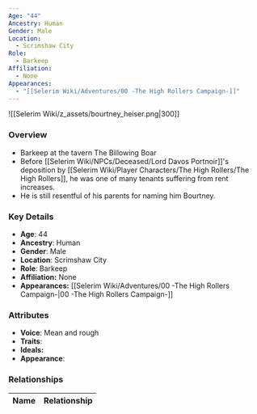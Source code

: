 ```yaml
---
Age: "44"
Ancestry: Human
Gender: Male
Location:
  - Scrimshaw City
Role:
  - Barkeep
Affiliation:
  - None
Appearances:
  - "[[Selerim Wiki/Adventures/00 -The High Rollers Campaign-]]"
---
```


![[Selerim Wiki/z_assets/bourtney_heiser.png|300]]

### Overview
- Barkeep at the tavern The Billowing Boar
- Before [[Selerim Wiki/NPCs/Deceased/Lord Davos Portnoir]]'s deposition by [[Selerim Wiki/Player Characters/The High Rollers/The High Rollers]], he was one of many tenants suffering from rent increases.
- He is still resentful of his parents for naming him Bourtney.

### Key Details
- **Age**: 44
- **Ancestry**: Human
- **Gender**: Male
- **Location**: Scrimshaw City
- **Role**: Barkeep
- **Affiliation:** None
- **Appearances:** [[Selerim Wiki/Adventures/00 -The High Rollers Campaign-\|00 -The High Rollers Campaign-]]

### Attributes
- **Voice**: Mean and rough
- **Traits**: 
- **Ideals:** 
- **Appearance**:

### Relationships

| Name  | Relationship |
| ----- | ------------ |
